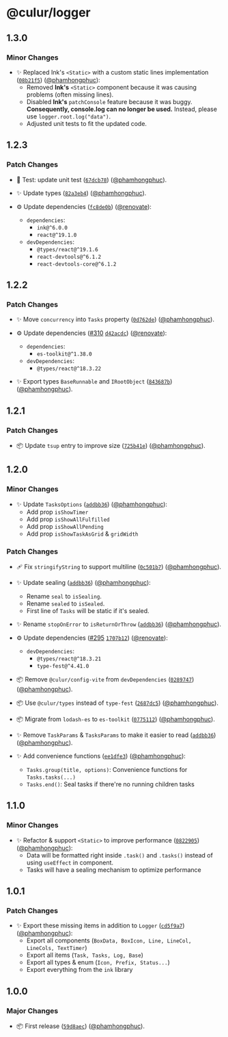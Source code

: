 # @culur/logger

## 1.3.0

### Minor Changes

- ✨ Replaced Ink's `<Static>` with a custom static lines implementation ([`08b21f5`](https://github.com/culur/culur/commit/08b21f5dd4db8dc76830cfaeb7d5fdf96337ab37)) ([@phamhongphuc](https://github.com/phamhongphuc)):
  - Removed **Ink's** `<Static>` component because it was causing problems (often missing lines).
  - Disabled **Ink's** `patchConsole` feature because it was buggy. **Consequently, console.log can no longer be used.** Instead, please use `logger.root.log("data")`.
  - Adjusted unit tests to fit the updated code.

## 1.2.3

### Patch Changes

- 🚨 Test: update unit test ([`67dcb78`](https://github.com/culur/culur/commit/67dcb78afb7542d6914e69aa5ef200761c49ba75)) ([@phamhongphuc](https://github.com/phamhongphuc)).

- ✨ Update types ([`82a3eb4`](https://github.com/culur/culur/commit/82a3eb4c7ae8b59754d0159dffd9824082041c90)) ([@phamhongphuc](https://github.com/phamhongphuc)).

- ⚙️ Update dependencies ([`fc8de0b`](https://github.com/culur/culur/commit/fc8de0b198a632694d0fe7546881faeb7082f49d)) ([@renovate](https://github.com/apps/renovate)):
  - `dependencies`:
    - `ink@^6.0.0`
    - `react@^19.1.0`
  - `devDependencies`:
    - `@types/react@^19.1.6`
    - `react-devtools@^6.1.2`
    - `react-devtools-core@^6.1.2`

## 1.2.2

### Patch Changes

- ✨ Move `concurrency` into `Tasks` property ([`0d762de`](https://github.com/culur/culur/commit/0d762dee29960b0977be376d0ec26de253612910)) ([@phamhongphuc](https://github.com/phamhongphuc)).

- ⚙️ Update dependencies ([#310](https://github.com/culur/culur/pull/310) [`d42acdc`](https://github.com/culur/culur/commit/d42acdcf95b3238cdabe79d81d2af93726f312ce)) ([@renovate](https://github.com/apps/renovate)):
  - `dependencies`:
    - `es-toolkit@^1.38.0`
  - `devDependencies`:
    - `@types/react@^18.3.22`

- ✨ Export types `BaseRunnable` and `IRootObject` ([`843687b`](https://github.com/culur/culur/commit/843687b43a3ed96293b09a4b8cb55ba8d39f87bf)) ([@phamhongphuc](https://github.com/phamhongphuc)).

## 1.2.1

### Patch Changes

- 📦 Update `tsup` entry to improve size ([`725b41e`](https://github.com/culur/culur/commit/725b41ece53848a0135540d7cb4c5e617fabec89)) ([@phamhongphuc](https://github.com/phamhongphuc)).

## 1.2.0

### Minor Changes

- ✨ Update `TasksOptions` ([`addbb36`](https://github.com/culur/culur/commit/addbb3641e15e4d8049ef8fac87b1d7f7e4c0edc)) ([@phamhongphuc](https://github.com/phamhongphuc)):
  - Add prop `isShowTimer`
  - Add prop `isShowAllFulfilled`
  - Add prop `isShowAllPending`
  - Add prop `isShowTaskAsGrid` & `gridWidth`

### Patch Changes

- 🩹 Fix `stringifyString` to support multiline ([`0c501b7`](https://github.com/culur/culur/commit/0c501b74ec86112e638b35940f7a096beae3c1bb)) ([@phamhongphuc](https://github.com/phamhongphuc)).

- ✨ Update sealing ([`addbb36`](https://github.com/culur/culur/commit/addbb3641e15e4d8049ef8fac87b1d7f7e4c0edc)) ([@phamhongphuc](https://github.com/phamhongphuc)):
  - Rename `seal` to `isSealing`.
  - Rename `sealed` to `isSealed`.
  - First line of `Tasks` will be static if it's sealed.

- ✨ Rename `stopOnError` to `isReturnOrThrow` ([`addbb36`](https://github.com/culur/culur/commit/addbb3641e15e4d8049ef8fac87b1d7f7e4c0edc)) ([@phamhongphuc](https://github.com/phamhongphuc)).

- ⚙️ Update dependencies ([#295](https://github.com/culur/culur/pull/295) [`1707b12`](https://github.com/culur/culur/commit/1707b12cca15a9d694238cb8264f1b0c423455ee)) ([@renovate](https://github.com/apps/renovate)):
  - `devDependencies`:
    - `@types/react@^18.3.21`
    - `type-fest@^4.41.0`

- 📦 Remove `@culur/config-vite` from `devDependencies` ([`0289747`](https://github.com/culur/culur/commit/02897471b2b06f5330428fc1247158afb7365cc4)) ([@phamhongphuc](https://github.com/phamhongphuc)).

- 📦 Use `@culur/types` instead of `type-fest` ([`2687dc5`](https://github.com/culur/culur/commit/2687dc5b6c789c89bd83cf3c0b86bba5e590918b)) ([@phamhongphuc](https://github.com/phamhongphuc)).

- 📦 Migrate from `lodash-es` to `es-toolkit` ([`0775112`](https://github.com/culur/culur/commit/07751126f036ad60fe5cc594c4a4474af04e2d00)) ([@phamhongphuc](https://github.com/phamhongphuc)).

- ✨ Remove `TaskParams` & `TasksParams` to make it easier to read ([`addbb36`](https://github.com/culur/culur/commit/addbb3641e15e4d8049ef8fac87b1d7f7e4c0edc)) ([@phamhongphuc](https://github.com/phamhongphuc)).

- ✨ Add convenience functions ([`ee1dfe3`](https://github.com/culur/culur/commit/ee1dfe338d03d16e37c648c91ede2c7e26ccea74)) ([@phamhongphuc](https://github.com/phamhongphuc)):
  - `Tasks.group(title, options)`: Convenience functions for `Tasks.tasks(...)`
  - `Tasks.end()`: Seal tasks if there're no running children tasks

## 1.1.0

### Minor Changes

- ✨ Refactor & support `<Static>` to improve performance ([`0822905`](https://github.com/culur/culur/commit/0822905b0f4a15c9eb607ad211e0c831a2570cd2)) ([@phamhongphuc](https://github.com/phamhongphuc)):
  - Data will be formatted right inside `.task()` and `.tasks()` instead of using `useEffect` in component.
  - Tasks will have a sealing mechanism to optimize performance

## 1.0.1

### Patch Changes

- ✨ Export these missing items in addition to `Logger` ([`cd5f9a7`](https://github.com/culur/culur/commit/cd5f9a784807afd8d03ba3025b86e5e914e56cc0)) ([@phamhongphuc](https://github.com/phamhongphuc)):
  - Export all components (`BoxData, BoxIcon, Line, LineCol, LineCols, TextTimer`)
  - Export all items (`Task, Tasks, Log, Base`)
  - Export all types & enum (`Icon, Prefix, Status...`)
  - Export everything from the `ink` library

## 1.0.0

### Major Changes

- 📦 First release ([`59d8aec`](https://github.com/culur/culur/commit/59d8aec66ad4e204cc722f17a82c389a62282f19)) ([@phamhongphuc](https://github.com/phamhongphuc)).
